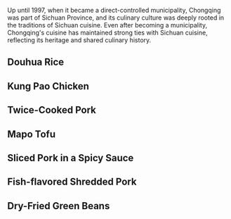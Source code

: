 Up until 1997, when it became a direct-controlled municipality, Chongqing was part of Sichuan Province, and its culinary culture was deeply rooted in the traditions of Sichuan cuisine. Even after becoming a municipality, Chongqing's cuisine has maintained strong ties with Sichuan cuisine, reflecting its heritage and shared culinary history.

## Douhua Rice

## Kung Pao Chicken

## Twice-Cooked Pork

## Mapo Tofu

## Sliced Pork in a Spicy Sauce

## Fish-flavored Shredded Pork

##  Dry-Fried Green Beans
